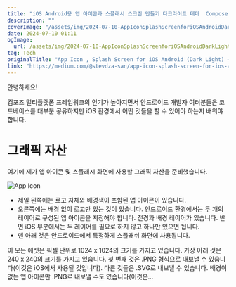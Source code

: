 ```yaml
---
title: "iOS Android용 앱 아이콘과 스플래시 스크린 만들기 다크라이트 테마  Compose Multiplatform 가이드"
description: ""
coverImage: "/assets/img/2024-07-10-AppIconSplashScreenforiOSAndroidDarkLightComposeMultiplatform_0.png"
date: 2024-07-10 01:11
ogImage: 
  url: /assets/img/2024-07-10-AppIconSplashScreenforiOSAndroidDarkLightComposeMultiplatform_0.png
tag: Tech
originalTitle: "App Icon , Splash Screen for iOS Android (Dark Light) — Compose Multiplatform"
link: "https://medium.com/@stevdza-san/app-icon-splash-screen-for-ios-android-dark-light-compose-multiplatform-382e9c647d24"
---
```



안녕하세요! 

컴포즈 멀티플랫폼 프레임워크의 인기가 높아지면서 안드로이드 개발자 여러분들은 코드베이스를 대부분 공유하지만 iOS 환경에서 어떤 것들을 할 수 있어야 하는지 배워야 합니다.

# 그래픽 자산

여기에 제가 앱 아이콘 및 스플래시 화면에 사용할 그래픽 자산을 준비했습니다.

<div class="content-ad"></div>

![App Icon](/assets/img/2024-07-10-AppIconSplashScreenforiOSAndroidDarkLightComposeMultiplatform_1.png)

- 제일 왼쪽에는 로고 자체와 배경색이 포함된 앱 아이콘이 있습니다.
- 오른쪽에는 배경 없이 로고만 있는 것이 있습니다. 안드로이드 환경에서는 두 개의 레이어로 구성된 앱 아이콘을 지정해야 합니다. 전경과 배경 레이어가 있습니다. 반면 iOS 부분에서는 두 레이어를 필요로 하지 않고 하나만 있으면 됩니다.
- 맨 아래 것은 안드로이드에서 특정하게 스플래쉬 화면에 사용됩니다.

이 모든 에셋은 픽셀 단위로 1024 x 1024의 크기를 가지고 있습니다. 가장 아래 것은 240 x 240의 크기를 가지고 있습니다. 첫 번째 것은 .PNG 형식으로 내보낼 수 있습니다(이것은 iOS에서 사용될 것입니다). 다른 것들은 .SVG로 내보낼 수 있습니다. 배경이 없는 앱 아이콘만 .PNG로 내보낼 수도 있습니다(이것은...